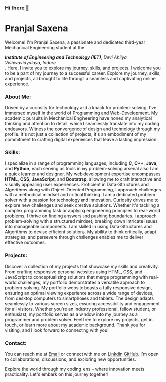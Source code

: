 ### Hi there 👋
<h1>Pranjal Saxena</h1>

Welcome! I'm Pranjal Saxena, a passionate and dedicated third-year Mechanical Engineering student at the <address><strong>Institute of Engineering and Technology (IET)</strong>, Devi Ahilya Vishwavidyalaya, Indore</address>. Here, I invite you to explore my journey, skills, and projects. I welcome you to be a part of my journey to a successful career. Explore my journey, skills, and projects, all brought to life through a seamless and captivating online experience.

<h3>About Me:</h3>
Driven by a curiosity for technology and a knack for problem-solving, I've immersed myself in the world of Programming and Web-Development. My academic pursuits in Mechanical Engineering have honed my analytical thinking and attention to detail, which I seamlessly translate into my coding endeavors. Witness the convergence of design and technology through my profile. It's not just a collection of projects; it's an embodiment of my commitment to crafting digital experiences that leave a lasting impression.

<h3>Skills:</h3>
I specialize in a range of programming languages, including <strong>C</strong>, <strong>C++</strong>, <strong>Java</strong>, and <strong>Python</strong>, each serving as tools in my problem-solving arsenal also I am a quick learner and designer. My web development expertise encompasses <strong>HTML</strong>, <strong>CSS</strong>, <strong>JavaScript</strong>, and <strong>Bootstrap</strong>, allowing me to craft interactive and visually appealing user experiences. Proficient in Data-Structures and Algorithms along with Object-Oriented Programming, I approach challenges with a methodical mindset and critical thinking. I am a dedicated problem solver with a passion for technology and innovation. Curiosity drives me to explore new challenges and seek creative solutions. Whether it's tackling a complex programming task or applying engineering principles to real-world problems, I thrive on finding answers and pushing boundaries. I approach problem-solving with a structured mindset, breaking down intricate issues into manageable components. I am skilled in using Data-Structures and Algorithms to devise efficient solutions. My ability to think critically, adapt strategies, and persevere through challenges enables me to deliver effective outcomes.

<h3>Projects:</h3>
Discover a collection of my projects that showcase my skills and creativity. From crafting responsive personal websites using HTML, CSS, and JavaScript to conceptualizing solutions that merge programming with real-world challenges, my portfolio demonstrates a versatile approach to problem-solving. My portfolio website boasts a fully responsive design, ensuring an optimal viewing experience across a wide range of devices, from desktop computers to smartphones and tablets. The design adapts seamlessly to various screen sizes, ensuring accessibility and engagement for all visitors. Whether you're an industry professional, fellow student, or enthusiast, my portfolio serves as a window into my journey as a programmer and problem solver. Feel free to explore my projects, get in touch, or learn more about my academic background. Thank you for visiting, and I look forward to connecting with you!

<h3>Contact:</h3>
You can reach me at <a href="mailto:pranjalpro12@gmail.com" target="_top">Email</a> or connect with me on <a href="https://www.linkedin.com/in/pranjalpro12/">Linkdin</a> <a href="https://github.com/pranjal-pro">GitHub</a>. I'm open to collaborations, discussions, and exploring new opportunities.

Explore the world through my coding lens – where innovation meets practicality. Let's embark on this journey together!

<!--
**pranjal-pro/pranjal-pro** is a ✨ _special_ ✨ repository because its `README.md` (this file) appears on your GitHub profile.

Here are some ideas to get you started:

- 🔭 I’m currently working on ...
- 🌱 I’m currently learning ...
- 👯 I’m looking to collaborate on ...
- 🤔 I’m looking for help with ...
- 💬 Ask me about ...
- 📫 How to reach me: ...
- 😄 Pronouns: ...
- ⚡ Fun fact: ...
-->
